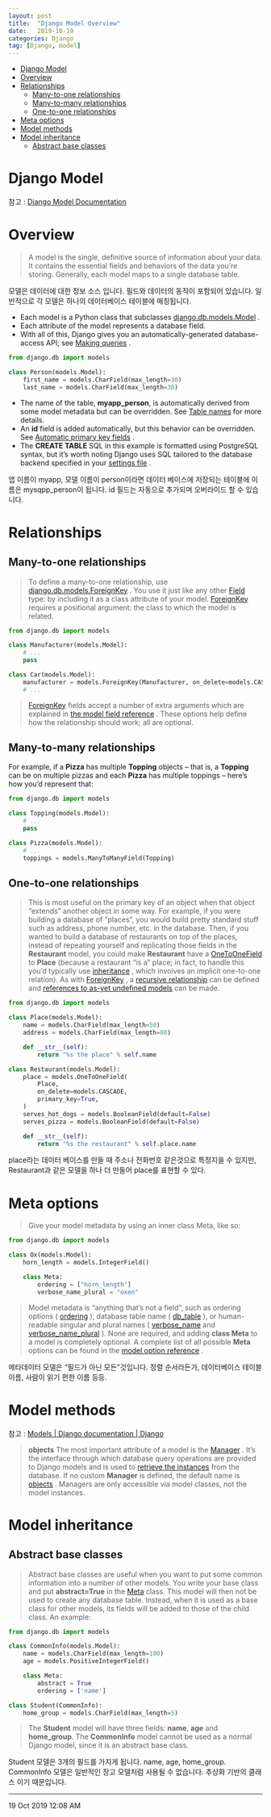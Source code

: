 ```yaml
---
layout: post
title:  "Django Model Overview"
date:   2019-10-19
categories: Django
tag: [Django, model]
---
```


- [Django Model](#django-model)
- [Overview](#overview)
- [Relationships](#relationships)
  - [Many-to-one relationships](#many-to-one-relationships)
  - [Many-to-many relationships](#many-to-many-relationships)
  - [One-to-one relationships](#one-to-one-relationships)
- [Meta options](#meta-options)
- [Model methods](#model-methods)
- [Model inheritance](#model-inheritance)
  - [Abstract base classes](#abstract-base-classes)

# Django Model
참고 : [Django Model Documentation](https://docs.djangoproject.com/en/2.2/topics/db/models/)

# Overview
> A model is the single, definitive source of information about your data. It contains the essential fields and behaviors of the data you’re storing. Generally, each model maps to a single database table.

모델은 데이터에 대한 정보 소스 입니다. 필드와 데이터의 동작이 포함되어 있습니다. 일반적으로 각 모델은 하나의 데이터베이스 테이블에 매칭됩니다. 

* Each model is a Python class that subclasses  [django.db.models.Model](https://docs.djangoproject.com/en/2.2/ref/models/instances/#django.db.models.Model) .
* Each attribute of the model represents a database field.
* With all of this, Django gives you an automatically-generated database-access API; see  [Making queries](https://docs.djangoproject.com/en/2.2/topics/db/queries/) .

```python
from django.db import models

class Person(models.Model):
    first_name = models.CharField(max_length=30)
    last_name = models.CharField(max_length=30)
```

* The name of the table, **myapp_person**, is automatically derived from some model metadata but can be overridden. See  [Table names](https://docs.djangoproject.com/en/2.2/ref/models/options/#table-names)  for more details.
* An **id** field is added automatically, but this behavior can be overridden. See  [Automatic primary key fields](https://docs.djangoproject.com/en/2.2/topics/db/models/#automatic-primary-key-fields) .
* The **CREATE TABLE** SQL in this example is formatted using PostgreSQL syntax, but it’s worth noting Django uses SQL tailored to the database backend specified in your  [settings file](https://docs.djangoproject.com/en/2.2/topics/settings/) .

앱 이름이 myapp, 모델 이름이 person이라면 데이터 베이스에 저장되는 테이블에 이름은 mysqpp_person이 됩니다. id 필드는 자동으로 추가되며 오버라이드 할 수 있습니다. 

# Relationships
## Many-to-one relationships
> To define a many-to-one relationship, use  [django.db.models.ForeignKey](https://docs.djangoproject.com/en/2.2/ref/models/fields/#django.db.models.ForeignKey) . You use it just like any other  [Field](https://docs.djangoproject.com/en/2.2/ref/models/fields/#django.db.models.Field)  type: by including it as a class attribute of your model.
>  [ForeignKey](https://docs.djangoproject.com/en/2.2/ref/models/fields/#django.db.models.ForeignKey)  requires a positional argument: the class to which the model is related.

```python
from django.db import models

class Manufacturer(models.Model):
    # ...
    pass

class Car(models.Model):
    manufacturer = models.ForeignKey(Manufacturer, on_delete=models.CASCADE)
    # ...
```

> [ForeignKey](https://docs.djangoproject.com/en/2.2/ref/models/fields/#django.db.models.ForeignKey)  fields accept a number of extra arguments which are explained in  [the model field reference](https://docs.djangoproject.com/en/2.2/ref/models/fields/#foreign-key-arguments) . These options help define how the relationship should work; all are optional.

## Many-to-many relationships
For example, if a **Pizza** has multiple **Topping** objects – that is, a **Topping** can be on multiple pizzas and each **Pizza** has multiple toppings – here’s how you’d represent that:
```python
from django.db import models

class Topping(models.Model):
    # ...
    pass

class Pizza(models.Model):
    # ...
    toppings = models.ManyToManyField(Topping)
```

## One-to-one relationships
> This is most useful on the primary key of an object when that object “extends” another object in some way.
> For example, if you were building a database of “places”, you would build pretty standard stuff such as address, phone number, etc. in the database. Then, if you wanted to build a database of restaurants on top of the places, instead of repeating yourself and replicating those fields in the **Restaurant** model, you could make **Restaurant** have a  [OneToOneField](https://docs.djangoproject.com/en/2.2/ref/models/fields/#django.db.models.OneToOneField)  to **Place** (because a restaurant “is a” place; in fact, to handle this you’d typically use  [inheritance](https://docs.djangoproject.com/en/2.2/topics/db/models/#model-inheritance) , which involves an implicit one-to-one relation).
> As with  [ForeignKey](https://docs.djangoproject.com/en/2.2/ref/models/fields/#django.db.models.ForeignKey) , a  [recursive relationship](https://docs.djangoproject.com/en/2.2/ref/models/fields/#recursive-relationships)  can be defined and  [references to as-yet undefined models](https://docs.djangoproject.com/en/2.2/ref/models/fields/#lazy-relationships)  can be made.

```python
from django.db import models

class Place(models.Model):
    name = models.CharField(max_length=50)
    address = models.CharField(max_length=80)

    def __str__(self):
        return "%s the place" % self.name

class Restaurant(models.Model):
    place = models.OneToOneField(
        Place,
        on_delete=models.CASCADE,
        primary_key=True,
    )
    serves_hot_dogs = models.BooleanField(default=False)
    serves_pizza = models.BooleanField(default=False)

    def __str__(self):
        return "%s the restaurant" % self.place.name
```
place라는 데이터 베이스를 만들 때 주소나 전화번호 같은것으로 특정지을 수 있지만, Restaurant과 같은 모델을 하나 더 만들어 place를 표현할 수 있다. 

# Meta options
> Give your model metadata by using an inner class Meta, like so:

```python
from django.db import models

class Ox(models.Model):
    horn_length = models.IntegerField()

    class Meta:
        ordering = ["horn_length"]
        verbose_name_plural = "oxen"
```

> Model metadata is “anything that’s not a field”, such as ordering options ( [ordering](https://docs.djangoproject.com/en/2.2/ref/models/options/#django.db.models.Options.ordering) ), database table name ( [db_table](https://docs.djangoproject.com/en/2.2/ref/models/options/#django.db.models.Options.db_table) ), or human-readable singular and plural names ( [verbose_name](https://docs.djangoproject.com/en/2.2/ref/models/options/#django.db.models.Options.verbose_name)  and  [verbose_name_plural](https://docs.djangoproject.com/en/2.2/ref/models/options/#django.db.models.Options.verbose_name_plural) ). None are required, and adding **class Meta** to a model is completely optional.
> A complete list of all possible **Meta** options can be found in the  [model option reference](https://docs.djangoproject.com/en/2.2/ref/models/options/) .

메타데이터 모델은 “필드가 아닌 모든”것입니다.  정렬 순서라든가, 데이터베이스 테이블 이름, 사람이 읽기 편한 이름 등등.

# Model methods
참고 : [Models | Django documentation | Django](https://docs.djangoproject.com/en/2.2/topics/db/models/#model-methods)

> **objects**
> The most important attribute of a model is the  [Manager](https://docs.djangoproject.com/en/2.2/topics/db/managers/#django.db.models.Manager) . It’s the interface through which database query operations are provided to Django models and is used to  [retrieve the instances](https://docs.djangoproject.com/en/2.2/topics/db/queries/#retrieving-objects)  from the database. If no custom **Manager** is defined, the default name is  [objects](https://docs.djangoproject.com/en/2.2/ref/models/class/#django.db.models.Model.objects) . Managers are only accessible via model classes, not the model instances.


# Model inheritance
## Abstract base classes
> Abstract base classes are useful when you want to put some common information into a number of other models. You write your base class and put **abstract=True** in the  [Meta](https://docs.djangoproject.com/en/2.2/topics/db/models/#meta-options)  class. This model will then not be used to create any database table. Instead, when it is used as a base class for other models, its fields will be added to those of the child class.
An example:

```python
from django.db import models

class CommonInfo(models.Model):
    name = models.CharField(max_length=100)
    age = models.PositiveIntegerField()

    class Meta:
        abstract = True		
        ordering = ['name']

class Student(CommonInfo):
    home_group = models.CharField(max_length=5)
```

> The **Student** model will have three fields: **name**, **age** and **home_group**. The **CommonInfo** model cannot be used as a normal Django model, since it is an abstract base class. 

Student 모델은 3개의 필드를 가지게 됩니다. name, age, home_group.
CommonInfo 모델은 일반적인 장고 모델처럼 사용될 수 없습니다. 추상화 기반의 클래스 이기 때문입니다. 

 

---
19 Oct 2019 12:08 AM
